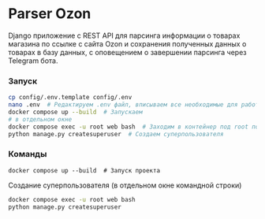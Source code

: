 # Parser Ozon
Django приложение с REST API для парсинга информации о товарах магазина по ссылке с сайта Ozon 
и сохранения полученных данных о товарах в базу данных, с оповещением о завершении парсинга через Telegram бота.

### Запуск
```bash
cp config/.env.template config/.env
nano .env  # Редактируем .env файл, вписываем все необходимые для работы переменные
docker compose up --build  # Запускаем
# в отдельном окне
docker compose exec -u root web bash  # Заходим в контейнер под root пользователем
python manage.py createsuperuser  # Создаем суперпользователя
```

### Команды  
`docker compose up --build  # Запуск проекта`

Создание суперпользователя (в отдельном окне командной строки)
```bash
docker compose exec -u root web bash
python manage.py createsuperuser
```
